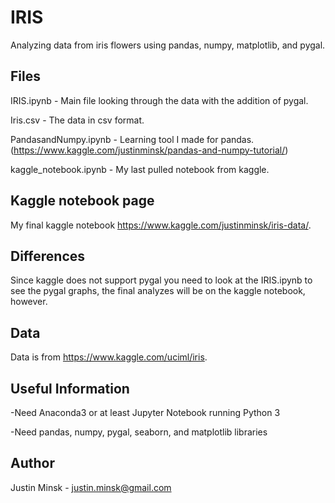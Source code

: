 # IRIS

Analyzing data from iris flowers using pandas, numpy, matplotlib, and pygal.

## Files

IRIS.ipynb - Main file looking through the data with the addition of pygal.

Iris.csv - The data in csv format.

PandasandNumpy.ipynb - Learning tool I made for pandas. (https://www.kaggle.com/justinminsk/pandas-and-numpy-tutorial/)

kaggle_notebook.ipynb - My last pulled notebook from kaggle.

## Kaggle notebook page

My final kaggle notebook https://www.kaggle.com/justinminsk/iris-data/.

## Differences

Since kaggle does not support pygal you need to look at the IRIS.ipynb to see the pygal graphs, the final analyzes will be on the kaggle notebook, however. 

## Data

Data is from https://www.kaggle.com/uciml/iris.

## Useful Information

-Need Anaconda3 or at least Jupyter Notebook running Python 3

-Need pandas, numpy, pygal, seaborn, and matplotlib libraries

## Author

Justin Minsk - justin.minsk@gmail.com
